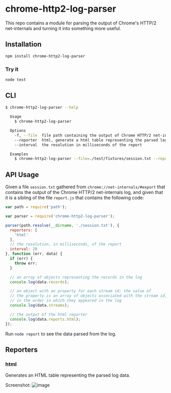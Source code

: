 # chrome-http2-log-parser

This repo contains a module for parsing the output of Chrome's HTTP/2
net-internals and turning it into something more useful.

## Installation

```sh
npm install chrome-http2-log-parser
```

### Try it

```sh
node test
```


## CLI

```sh
$ chrome-http2-log-parser --help
  
  Usage
    $ chrome-http2-log-parser

  Options
    -f, --file  file path containing the output of Chrome HTTP/2 net-internals log
    --reporter  html, generate a html table representing the parsed log data
    --interval  the resolution in milliseconds of the report

  Examples
    $ chrome-http2-log-parser --file=./test/fixtures/session.txt --reporter=html --interval=5

```

## API Usage

Given a file `session.txt` gathered from `chrome://net-internals/#export` that contains the output of the Chrome
HTTP/2 net-internals log, and given that it is a sibling of the file
`report.js` that contains the following code:

```js
var path = require('path');

var parser = require('chrome-http2-log-parser');

parser(path.resolve(__dirname, './session.txt'), {
  reporters: [
    'html'
  ],
  // the resolution, in milliseconds, of the report
  interval: 20
}, function (err, data) {
  if (err) {
    throw err;
  }

  // an array of objects representing the records in the log
  console.log(data.records);

  // an object with an property for each stream id; the value of
  // the property is an array of objects associated with the stream id,
  // in the order in which they appeared in the log
  console.log(data.streams);

  // the output of the html reporter
  console.log(data.reports.html);
});
```

Run `node report` to see the data parsed from the log.

## Reporters

### html

Generates an HTML table representing the parsed log data.

Screenshot: ![image](https://cloud.githubusercontent.com/assets/39191/11483285/750a4ab0-975c-11e5-99ff-94820d8b5876.png)

